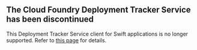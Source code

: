 ## The Cloud Foundry Deployment Tracker Service has been discontinued

This Deployment Tracker Service client for Swift applications is no longer supported. Refer to [this page](https://github.com/IBM-Bluemix/cf-deployment-tracker-service/wiki/Deployment-Tracker-Service-status) for details.
